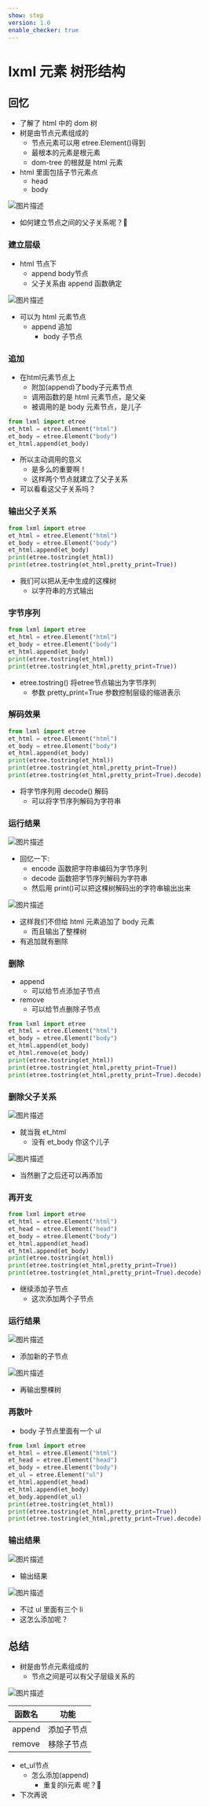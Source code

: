```yaml
---
show: step
version: 1.0
enable_checker: true
---
```


# lxml 元素 树形结构

## 回忆
- 了解了 html 中的 dom 树
- 树是由节点元素组成的
  - 节点元素可以用 etree.Element()得到
  - 最根本的元素是根元素
  - dom-tree 的根就是 html 元素
- html 里面包括子节元素点
  - head
  - body

![图片描述](https://doc.shiyanlou.com/courses/uid1190679-20210901-1630453123602)

- 如何建立节点之间的父子关系呢？🤔

### 建立层级

- html 节点下	
	- append body节点
	- 父子关系由 append 函数确定

![图片描述](https://doc.shiyanlou.com/courses/uid1190679-20221119-1668825507395)

- 可以为 html 元素节点 
	- append 追加 
		- body 子节点

### 追加
- 在html元素节点上
    - 附加(append)了body子元素节点
    - 调用函数的是 html 元素节点，是父亲
    - 被调用的是 body 元素节点，是儿子

```python
from lxml import etree
et_html = etree.Element("html")
et_body = etree.Element("body")
et_html.append(et_body)
```

- 所以主动调用的意义
	- 是多么的重要啊！
	- 这样两个节点就建立了父子关系
- 可以看看这父子关系吗？

### 输出父子关系

```python
from lxml import etree
et_html = etree.Element("html")
et_body = etree.Element("body")
et_html.append(et_body)
print(etree.tostring(et_html))
print(etree.tostring(et_html,pretty_print=True))
```

- 我们可以把从无中生成的这棵树
	- 以字符串的方式输出

### 字节序列

```python
from lxml import etree
et_html = etree.Element("html")
et_body = etree.Element("body")
et_html.append(et_body)
print(etree.tostring(et_html))
print(etree.tostring(et_html,pretty_print=True))
```
- etree.tostring() 将etree节点输出为字节序列
  - 参数 pretty_print=True 参数控制层级的缩进表示

### 解码效果

```python
from lxml import etree
et_html = etree.Element("html")
et_body = etree.Element("body")
et_html.append(et_body)
print(etree.tostring(et_html))
print(etree.tostring(et_html,pretty_print=True))
print(etree.tostring(et_html,pretty_print=True).decode)
```
- 将字节序列用 decode() 解码
	- 可以将字节序列解码为字符串

###  运行结果

![图片描述](https://doc.shiyanlou.com/courses/uid1190679-20221119-1668825678940)

- 回忆一下:
  - encode 函数把字符串编码为字节序列
  - decode 函数把字节序列解码为字符串
  - 然后用 print()可以把这棵树解码出的字符串输出出来

![图片描述](https://doc.shiyanlou.com/courses/uid1190679-20221119-1668825695639)

- 这样我们不但给 html 元素追加了 body 元素
	- 而且输出了整棵树
- 有追加就有删除

### 删除

- append 
	- 可以给节点添加子节点
- remove 
	- 可以给节点删除子节点

```python
from lxml import etree
et_html = etree.Element("html")
et_body = etree.Element("body")
et_html.append(et_body)
et_html.remove(et_body)
print(etree.tostring(et_html))
print(etree.tostring(et_html,pretty_print=True))
print(etree.tostring(et_html,pretty_print=True).decode)
```

### 删除父子关系

![图片描述](https://doc.shiyanlou.com/courses/uid1190679-20221119-1668826282841)

- 就当我 et_html 
	- 没有 et_body 你这个儿子

![图片描述](https://doc.shiyanlou.com/courses/uid1190679-20221119-1668826318896)

- 当然删了之后还可以再添加

### 再开支


```python
from lxml import etree
et_html = etree.Element("html")
et_head = etree.Element("head")
et_body = etree.Element("body")
et_html.append(et_head)
et_html.append(et_body)
print(etree.tostring(et_html))
print(etree.tostring(et_html,pretty_print=True))
print(etree.tostring(et_html,pretty_print=True).decode)
```

- 继续添加子节点
	- 这次添加两个子节点

### 运行结果

![图片描述](https://doc.shiyanlou.com/courses/uid1190679-20221119-1668826456193)

- 添加新的子节点

![图片描述](https://doc.shiyanlou.com/courses/uid1190679-20221119-1668826496500)

- 再输出整棵树

### 再散叶

- body 子节点里面有一个 ul


```python
from lxml import etree
et_html = etree.Element("html")
et_head = etree.Element("head")
et_body = etree.Element("body")
et_ul = etree.Element("ul")
et_html.append(et_head)
et_html.append(et_body)
et_body.append(et_ul)
print(etree.tostring(et_html))
print(etree.tostring(et_html,pretty_print=True))
print(etree.tostring(et_html,pretty_print=True).decode)
```

### 输出结果

![图片描述](https://doc.shiyanlou.com/courses/uid1190679-20221119-1668826661377)

- 输出结果

![图片描述](https://doc.shiyanlou.com/courses/uid1190679-20221119-1668826689676)

- 不过 ul 里面有三个 li
- 这怎么添加呢？

## 总结

- 树是由节点元素组成的
  - 节点之间是可以有父子层级关系的

![图片描述](https://doc.shiyanlou.com/courses/uid1190679-20210901-1630453123602)

| 函数名 | 功能 |
|--- | --- |
| append  |  添加子节点|
|  remove| 移除子节点 |

- et_ul节点
	- 怎么添加(append) 
		- 重复的li元素 呢？🤔
- 下次再说
